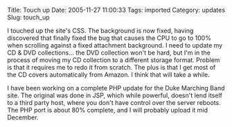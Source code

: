 Title: Touch up
Date: 2005-11-27 11:00:33
Tags: imported
Category: updates
Slug: touch_up

I touched up the site's CSS.  The background is now fixed, having discovered that finally fixed the bug that causes the CPU to go to 100% when scrolling against a fixed attachment background. I need to update my CD & DVD collections... the DVD collection won't be hard, but I'm in the process of moving my CD collection to a different storage format. Problem is that it requires me to redo it from scratch. The plus is that I get most of the CD covers automatically from Amazon. I think that will take a while.

I have been working on a complete PHP update for the Duke Marching Band site. The original was done in JSP, which while powerful, doesn't lend itself to a third party host, where you don't have control over the server reboots. The PHP port is about 80% complete, and I will probably upload it mid December.
